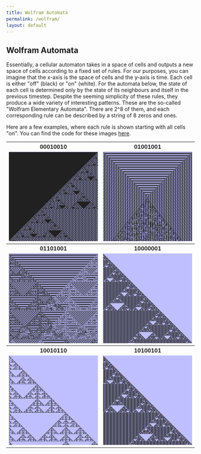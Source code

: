 ```yaml
---
title: Wolfram Automata
permalink: /wolfram/
layout: default
---
```

<h2>Wolfram Automata</h2>

Essentially, a cellular automaton takes in a space of cells and outputs a new space of cells according to a fixed set of rules. 
For our purposes, you can imagine that the x-axis is the space of cells and the y-axis is time. 
Each cell is either "off" (black) or "on" (white). For the automata below, the state of each cell is determined only by the state of its neighbours and itself in the previous timestep.
Despite the seeming simplicity of these rules, they produce a wide variety of interesting patterns.
These are the so-called "Wolfram Elementary Automata". There are 2^8 of them, and each corresponding rule can be described by a string of 8 zeros and ones. 
<p>
Here are a few examples, where each rule is shown starting with all cells "on". You can find the code for these images <a href = "https://github.com/ibeach/ibeach.github.io/tree/master/code/wolfram">here</a>.

<table margins="2px">
	<tr>
		<th>00010010</th>
		<th>01001001</th>
	</tr>
	<tr>
		<td><img src="\images\wolfram\for_display\00010010.png"></td>
		<td><img src="\images\wolfram\for_display\01001001.png"></td>
	</tr>
	<tr>
		<th>01101001</th>
		<th>10000001</th>
	</tr>
	<tr>
		<td><img src="\images\wolfram\for_display\01101001.png"></td>
		<td><img src="\images\wolfram\for_display\10000001.png"></td>
	</tr>
	<tr>
		<th>10010110</th>
		<th>10100101</th>
	</tr>
	<tr>
		<td><img src="\images\wolfram\for_display\10010110.png"></td>
		<td><img src="\images\wolfram\for_display\10100101.png"></td>
	</tr>
</table>
